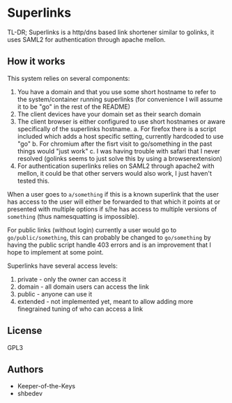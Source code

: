 # Superlinks

TL-DR; Superlinks is a http/dns based link shortener similar to golinks, it uses SAML2 for authentication through apache mellon.

## How it works
This system relies on several components:
1. You have a domain and that you use some short hostname to refer to the system/container running superlinks (for convenience I will assume it to be "go" in the rest of the README)
2. The client devices have your domain set as their search domain
3. The client browser is either configured to use short hostnames or aware specifically of the superlinks hostname.
  a. For firefox there is a script included which adds a host specific setting, currently hardcoded to use "go"
  b. For chromium after the fisrt visit to go/something in the past things would "just work"
  c. I was having trouble with safari that I never resolved (golinks seems to just solve this by using a browserextension)
4. For authentication superlinks relies on SAML2 through apache2 with mellon, it could be that other servers would also work, I just haven't tested this.

When a user goes to `a/something` if this is a known superlink that the user has access to the user will either be forwarded to that which it points at or presented with multiple options if s/he has access to multiple versions of `something` (thus namesquatting is impossible).

For public links (without login) currently a user would go to `go/public/something`, this can probably be changed to `go/something` by having the public script handle 403 errors and is an improvement that I hope to implement at some point.

Superlinks have several access levels:
1. private - only the owner can access it
2. domain - all domain users can access the link
3. public - anyone can use it
4. extended - not implemented yet, meant to allow adding more finegrained tuning of who can access a link

## License
GPL3

## Authors
- Keeper-of-the-Keys
- shbedev
